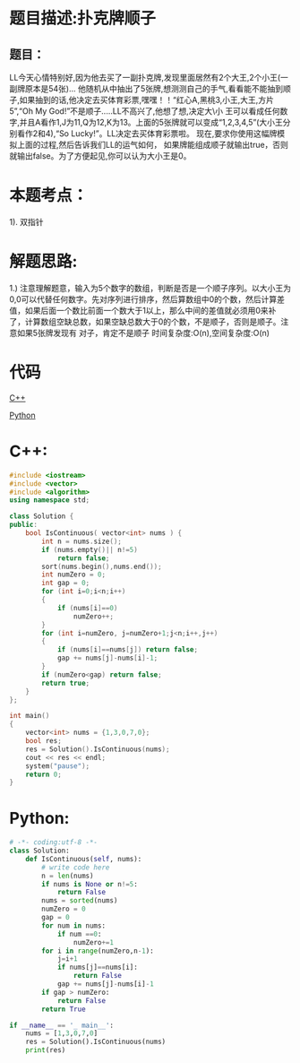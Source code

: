 # 题目描述:扑克牌顺子
## 题目：
LL今天心情特别好,因为他去买了一副扑克牌,发现里面居然有2个大王,2个小王(一副牌原本是54张)... 他随机从中抽出了5张牌,想测测自己的手气,看看能不能抽到顺子,如果抽到的话,他决定去买体育彩票,嘿嘿！！“红心A,黑桃3,小王,大王,方片5”,“Oh My God!”不是顺子.....LL不高兴了,他想了想,决定大\小 王可以看成任何数字,并且A看作1,J为11,Q为12,K为13。上面的5张牌就可以变成“1,2,3,4,5”(大小王分别看作2和4),“So Lucky!”。LL决定去买体育彩票啦。 现在,要求你使用这幅牌模拟上面的过程,然后告诉我们LL的运气如何， 如果牌能组成顺子就输出true，否则就输出false。为了方便起见,你可以认为大小王是0。
# 本题考点：
  
  1). 双指针
  
# 解题思路:
  
  1.) 注意理解题意，输入为5个数字的数组，判断是否是一个顺子序列。以大小王为0,0可以代替任何数字。先对序列进行排序，然后算数组中0的个数，然后计算差值，如果后面一个数比前面一个数大于1以上，那么中间的差值就必须用0来补了，计算数组空缺总数，如果空缺总数大于0的个数，不是顺子，否则是顺子。注意如果5张牌发现有 对子，肯定不是顺子
  时间复杂度:O(n),空间复杂度:O(n)

# 代码

[C++](./ContinousCards.cpp)

[Python](./ContinousCards.py)

# C++:
```c++
#include <iostream>
#include <vector>
#include <algorithm>
using namespace std;

class Solution {
public:
    bool IsContinuous( vector<int> nums ) {
        int n = nums.size();
        if (nums.empty()|| n!=5)
            return false;
        sort(nums.begin(),nums.end());
        int numZero = 0;
        int gap = 0;
        for (int i=0;i<n;i++)
        {
            if (nums[i]==0)
                numZero++;
        }
        for (int i=numZero, j=numZero+1;j<n;i++,j++)
        {
            if (nums[i]==nums[j]) return false;
            gap += nums[j]-nums[i]-1;
        }
        if (numZero<gap) return false;
        return true;
    }
};

int main()
{
    vector<int> nums = {1,3,0,7,0};
    bool res;
    res = Solution().IsContinuous(nums);
    cout << res << endl;
    system("pause");
    return 0;
}
```

# Python:
```python
# -*- coding:utf-8 -*-
class Solution:
    def IsContinuous(self, nums):
        # write code here
        n = len(nums)
        if nums is None or n!=5:
            return False
        nums = sorted(nums)
        numZero = 0
        gap = 0
        for num in nums:
            if num ==0:
                numZero+=1
        for i in range(numZero,n-1):
            j=i+1
            if nums[j]==nums[i]:
                return False
            gap += nums[j]-nums[i]-1
        if gap > numZero:
            return False
        return True

if __name__ == '_ main__':
    nums = [1,3,0,7,0]
    res = Solution().IsContinuous(nums)    
    print(res)
```

